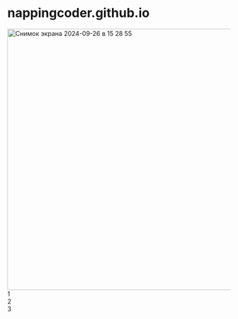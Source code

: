 # nappingcoder.github.io
<img width="591" alt="Снимок экрана 2024-09-26 в 15 28 55" src="https://github.com/user-attachments/assets/bf72be5f-3fd7-40c4-97a8-2bbcea850a4d">

<div style="width: 10px; height: 20px; background: #fff">123</div>
